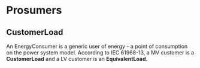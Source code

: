 # Prosumers 

## CustomerLoad
An EnergyConsumer is a generic user of energy - a  point of consumption on the power system model. 
According to IEC 61968-13, a MV  customer is a **CustomerLoad** and a LV customer is an **EquivalentLoad**. 